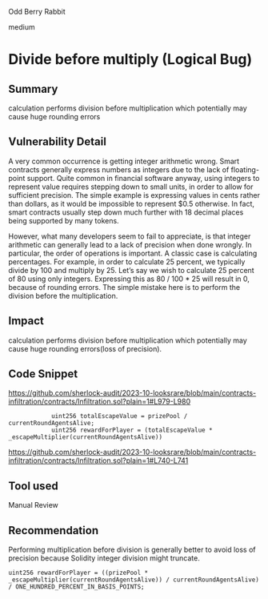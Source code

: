 Odd Berry Rabbit

medium

# Divide before multiply (Logical Bug)
## Summary
calculation performs division before multiplication which potentially may cause huge rounding errors

## Vulnerability Detail
A very common occurrence is getting integer arithmetic wrong. Smart contracts generally express numbers as integers due to the lack of floating-point support. Quite common in financial software anyway, using integers to represent value requires stepping down to small units, in order to allow for sufficient precision. The simple example is expressing values in cents rather than dollars, as it would be impossible to represent $0.5 otherwise. In fact, smart contracts usually step down much further with 18 decimal places being supported by many tokens.

However, what many developers seem to fail to appreciate, is that integer arithmetic can generally lead to a lack of precision when done wrongly. In particular, the order of operations is important. A classic case is calculating percentages. For example, in order to calculate 25 percent, we typically divide by 100 and multiply by 25. Let’s say we wish to calculate 25 percent of 80 using only integers. Expressing this as 80 / 100 * 25 will result in 0, because of rounding errors. The simple mistake here is to perform the division before the multiplication.


## Impact
calculation performs division before multiplication which potentially may cause huge rounding errors(loss of precision).

## Code Snippet
https://github.com/sherlock-audit/2023-10-looksrare/blob/main/contracts-infiltration/contracts/Infiltration.sol?plain=1#L979-L980
```solidity
            uint256 totalEscapeValue = prizePool / currentRoundAgentsAlive;
            uint256 rewardForPlayer = (totalEscapeValue * _escapeMultiplier(currentRoundAgentsAlive))
```

https://github.com/sherlock-audit/2023-10-looksrare/blob/main/contracts-infiltration/contracts/Infiltration.sol?plain=1#L740-L741

## Tool used

Manual Review

## Recommendation
Performing multiplication before division is generally better to avoid loss of precision because Solidity integer division might truncate.
```solidity
uint256 rewardForPlayer = ((prizePool * _escapeMultiplier(currentRoundAgentsAlive)) / currentRoundAgentsAlive) / ONE_HUNDRED_PERCENT_IN_BASIS_POINTS;
```